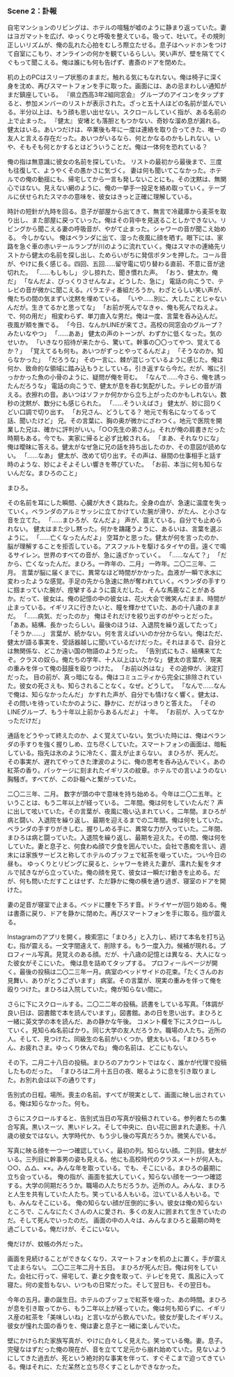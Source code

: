 ### Scene 2：訃報

自宅マンションのリビングは、ホテルの喧騒が嘘のように静まり返っていた。妻はヨガマットを広げ、ゆっくりと呼吸を整えている。吸って、吐いて。その規則正しいリズムが、俺の乱れた心拍をむしろ際立たせる。息子はヘッドホンをつけて自室にこもり、オンラインの何かを観ているらしい。笑い声が、壁を隔ててくぐもって聞こえる。俺は誰にも何も告げず、書斎のドアを閉めた。

机の上のPCはスリープ状態のままだ。触れる気にもなれない。俺は椅子に深く身を沈め、再びスマートフォンを手に取った。画面には、あの忌まわしい通知がまだ鎮座している。
『県立西高3年2組同窓会』
グループのアイコンをタップすると、参加メンバーのリストが表示された。ざっと五十人ほどの名前が並んでいる。半分以上は、もう顔も思い出せない。スクロールしていく指が、ある名前の上で止まった。
『健太』
安堵とも落胆ともつかない、奇妙な溜め息が漏れる。健太はいる。あいつだけは、卒業後も年に一度は連絡を取り合ってきた、唯一の友人と言える存在だった。あいつがいるなら、何とかなるのかもしれない。いや、そもそも何とかするとはどういうことだ。俺は一体何を恐れている？

俺の指は無意識に彼女の名前を探していた。
リストの最初から最後まで、三度も往復して、ようやくその愚かさに気づく。
妻は何も聞いてこなかった。ホテルでの俺の動揺にも、帰宅してから一言も発しないことにも。その沈黙は、無関心ではない。見えない網のように、俺の一挙手一投足を絡め取っていく。テーブルに伏せられたスマホの意味を、彼女はきっと正確に理解している。

時計の短針が九時を回る。息子が部屋から出てきて、無言で冷蔵庫から麦茶を取り出し、また部屋に戻っていった。俺はその背中を見送ることしかできない。リビングから聞こえる妻の呼吸音が、やがて止まった。シャワーの音が聞こえ始める。
今しかない。
俺はベランダに出て、湿った夜風に顔を晒す。眼下には、家路を急ぐ車の赤いテールランプが川のように流れていく。俺はスマホの連絡先リストから健太の名前を探し出し、ためらいがちに発信ボタンを押した。コール音が、やけに長く感じる。四回、五回……留守電に切り替わる直前、不意に音が途切れた。
「……もしもし」
少し掠れた、聞き慣れた声。
「おう、健太か。俺だ」
「なんだよ、びっくりさせんなよ。どうした、急に」
電話の向こうで、テレビの音が微かに聞こえる。バラエティ番組だろうか。わざとらしい笑い声が、俺たちの間の気まずい沈黙を埋めている。
「いや……別に、大したことじゃないんだが。生きてるかと思ってな」
「お前が死んでなきゃ、俺も死んでねえよ。で、何の用だ」
相変わらず、単刀直入な男だ。俺は一度、言葉を呑み込んだ。夜風が頬を撫でる。
「今日、なんかLINEが来てさ。高校の同窓会のグループ？ みたいなやつ」
「……ああ」
健太の声のトーンが、わずかに低くなった。気のせいか。
「いきなり招待が来たから、驚いて。幹事の〇〇ってやつ、覚えてるか？」
「覚えてるも何も。あいつがずっとやってるんだよ」
「そうなのか。知らなかった」
「だろうな」
その一言に、棘が混じっているように感じた。俺は何か、致命的な領域に踏み込もうとしている。引き返すなら今だ。だが、喉に引っかかった魚の小骨のように、疑問が俺を苛む。
「なんで……今さら、俺を誘ったんだろうな」
電話の向こうで、健太が息を呑む気配がした。テレビの音が消える。衣擦れの音。あいつはソファか何かから立ち上がったのかもしれない。数秒の沈黙が、数分にも感じられた。
「……そういえばさ」
健太が、妙に回りくどい口調で切り出す。
「お兄さん、どうしてる？ 地元で有名になってるって話、聞いたけど」
兄。その言葉に、胸の奥が微かにざわつく。地元で医院を開業した兄は、確かに評判がいい。「○○先生の弟さん」。それが俺の肩書きだった時期もある。今でも、実家に帰ると必ず比較される。
「まあ、それなりにな」
俺は曖昧に答える。健太がなぜ急に兄の話を持ち出したのか、その意図が読めない。
「……なあ」
健太が、改めて切り出す。その声は、昼間の仕事相手と話す時のような、妙によそよそしい響きを帯びていた。
「お前、本当に何も知らないんだな。まひろのこと」

まひろ。

その名前を耳にした瞬間、心臓が大きく跳ねた。全身の血が、急速に温度を失っていく。ベランダのアルミサッシに立てかけていた腕が滑り、がたん、と小さな音を立てた。
「……まひろが、なんだよ」
声が、震えている。自分でも止められない。
健太はまた少し黙った。何かを躊躇うように、あるいは、言葉を選ぶように。
「……亡くなったんだよ」
空耳かと思った。健太が何を言ったのか、脳が理解することを拒否している。アスファルトを駆けるタイヤの音。遠くで鳴るサイレン。世界のすべての音が、急に遠ざかっていく。
「……なんて？」
「だから、亡くなったんだ。まひろ。一昨年の、二月」
一昨年。二〇二三年、二月。
言葉が脳に届くまでに、異常なほど時間がかかった。血液が一瞬で氷水に変わったような感覚。手足の先から急速に熱が奪われていく。ベランダの手すりに掴まっていた腕が、痙攣するように震えだした。
そんな馬鹿なことがあるか。だって、彼女は。俺の記憶の中の彼女は、花火大会で微笑んだまま、時間が止まっている。イギリスに行きたいと、瞳を輝かせていた、あの十八歳のままだ。
「……病気、だったのか」
俺はそれだけを絞り出すのがやっとだった。
「ああ。結構、長かったらしい。最後のほうは、入退院を繰り返してたって」
「そうか……」
言葉が、続かない。何を言えばいいのか分からない。俺はただ、健太が語る事実を、受話器越しに聞いているだけだった。それはまるで、自分とは無関係な、どこか遠い国の物語のようだった。
「告別式にもさ、結構来てたぞ。クラスの奴ら。俺たちの学年、十人以上はいたかな」
健太の言葉が、現実の重みを伴って俺の鼓膜を殴りつけた。
「お前以外はな」
その追伸が、決定打だった。
目の前が、真っ暗になる。俺はコミュニティから完全に排除されていた。彼女の死さえも、知らされることなく。なぜ。どうして。
「なんで……なんで俺は、知らなかったんだ」
かすれた声が、自分でも情けなく響く。健太は、その問いを待っていたかのように、静かに、だがはっきりと答えた。
「そのLINEグループ、もう十年以上前からあるんだよ」
十年。
「お前が、入ってなかっただけだ」

通話をどうやって終えたのか、よく覚えていない。気づいた時には、俺はベランダの手すりを強く握りしめ、立ち尽くしていた。スマートフォンの画面は、暗転している。指先は氷のように冷たく、震えが止まらない。
まひろが、死んだ。
その事実が、遅れてやってきた津波のように、俺の思考を呑み込んでいく。あの紅茶の香り。パッケージに刻まれたイギリスの紋章。ホテルでの言いようのない胸騒ぎ。すべてが、この訃報へと繋がっていた。

二〇二三年、二月。
数字が頭の中で意味を持ち始める。今年は二〇二五年。ということは、もう二年以上が経っている。
二年間。俺は何をしていたんだ？
声に出して呟いていた。その言葉が、夜風に吸い込まれていく。二年間。まひろが病と闘い、入退院を繰り返し、最期を迎えるまでの二年間。俺は何をしていた。
ベランダの手すりがきしむ。握りしめる手に、異常な力が入っていた。二年間、まひろは病と闘っていた。入退院を繰り返し、最期を迎えた。その間、俺は何をしていた。妻と息子と、何食わぬ顔で夕食を囲んでいた。会社で愚痴を言い、週末には家族サービスと称してホテルのブッフェで紅茶を啜っていた。つい今日の昼も。
ゆっくりとリビングに戻ると、シャワーを終えた妻が、濡れた髪をタオルで拭きながら立っていた。俺の顔を見て、彼女は一瞬だけ動きを止める。だが、何も問いただすことはせず、ただ静かに俺の横を通り過ぎ、寝室のドアを開けた。

妻の足音が寝室で止まる。ベッドに腰を下ろす音。ドライヤーが回り始める。俺は書斎に戻り、ドアを静かに閉めた。再びスマートフォンを手に取る。指が震える。

Instagramのアプリを開く。検索窓に「まひろ」と入力し、続けて本名を打ち込む。指が震える。一文字間違えて、削除する。もう一度入力。候補が現れる。プロフィール写真。見覚えのある顔。だが、十八歳の記憶とは異なる、大人になった彼女がそこにいた。
俺は息を詰めてタップする。
プロフィールページが開く。最後の投稿は二〇二三年一月。病室のベッドサイドの花束。「たくさんのお見舞い、ありがとうございます」
病室。その言葉が、現実の重みを伴って俺を殴りつけた。まひろは入院していた。俺が知らない間に。

さらに下にスクロールする。二〇二二年の投稿。読書をしている写真。「体調が良い日は、図書館で本を読んでいます」。図書館。あの日を思い出す。まひろと一緒に英文学の本を読んだ、あの静かな午後。
コメント欄を下にスクロールしていく。見知らぬ名前ばかり。同じ大学の友人だろうか。職場の人たち。近所の人。そして、見つけた。同級生の名前がいくつか。健太もいる。「まひろちゃん、お疲れさま。ゆっくり休んでね」
俺の名前は、どこにもない。

その下。二月二十八日の投稿。まひろのアカウントではなく、誰かが代理で投稿したものだった。
「まひろは二月十五日の夜、眠るように息を引き取りました。お別れ会は以下の通りです」

告別式の日程。場所。喪主の名前。すべてが現実として、画面に映し出されている。俺は知らなかった。何も。

さらにスクロールすると、告別式当日の写真が投稿されている。参列者たちの集合写真。黒いスーツ、黒いドレス。そして中央に、白い花に囲まれた遺影。十八歳の彼女ではない。大学時代か、もう少し後の写真だろうか。微笑んでいる。

写真に映る顔を一つ一つ確認していく。最初の列。知らない顔。二列目。健太がいる。三列目に幹事男の姿も見える。他にも高校時代のクラスメートが何人も。○○、△△、××。みんな年を取っている。でも、そこにいる。まひろの最期に立ち会っている。
俺の指が、画面を拡大していく。知らない顔を一つ一つ確認する。大学の同期だろうか。職場の人たちだろうか。近所の人。みんな、まひろと人生を共有していた人たち。笑っている人もいる。泣いている人もいる。でも、みんなそこにいる。
俺の知らない顔が圧倒的に多い。彼女は俺の知らないところで、こんなにたくさんの人に愛され、多くの友人に囲まれて生きていたのだ。そして死んでいったのだ。
画面の中の人々は、みんなまひろと最期の時を過ごしている。俺だけが、そこにいない。

俺だけが、蚊帳の外だった。

画面を見続けることができなくなり、スマートフォンを机の上に置く。手が震えて止まらない。
二〇二三年二月十五日。
まひろが死んだ日。俺は何をしていた。会社に行って、帰宅して、妻と夕食を取って、テレビを見て、風呂に入って寝た。何の変哲もない、いつもの日常だった。そして翌日も、その翌日も。

今年の五月。妻の誕生日。ホテルのブッフェで紅茶を啜った、あの時間。まひろが息を引き取ってから、もう二年以上が経っていた。俺は何も知らずに、イギリス産の紅茶を「美味しいね」と言いながら飲んでいた。彼女が愛したイギリス。彼女が憧れた国の香りを、俺は妻と息子と一緒に楽しんでいた。

壁にかけられた家族写真が、やけに白々しく見えた。笑っている俺。妻。息子。完璧なはずだった俺の現在が、音を立てて足元から崩れ始めていた。見ないようにしてきた過去が、死という絶対的な事実を伴って、すぐそこまで迫ってきている。俺はそれに、ただ呆然と立ち尽くすことしかできなかった。